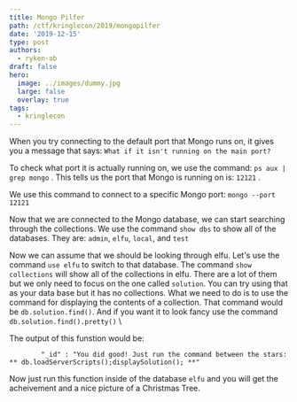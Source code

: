 ```yaml
---
title: Mongo Pilfer
path: /ctf/kringlecon/2019/mongopilfer
date: '2019-12-15'
type: post
authors:
  - ryken-ab
draft: false
hero:
  image: ../images/dummy.jpg
  large: false
  overlay: true
tags:
  - kringlecon
---
```

When you try connecting to the default port that Mongo runs on, it gives you a message that says: 
`What if it isn't running on the main port?`


To check what port it is actually running on, we use the command: `ps aux | grep mongo` . This tells us the port that Mongo is running on is: `12121` .


We use this command to connect to a specific Mongo port: `mongo --port 12121`


Now that we are connected to the Mongo database, we can start searching through the collections. We use the command `show dbs` to show all of the databases. They are: `admin`, `elfu`, `local`, and `test`

Now we can assume that we should be looking through elfu. Let's use the command `use elfu` to switch to that database. The command `show collections` will show all of the collections in elfu. There are a lot of them but we only need to focus on the one called `solution`. You can try using that as your data base but it has no collections. What we need to do is to use the command for displaying the contents of a collection. That command would be `db.solution.find()`. And if you want it to look fancy use the command `db.solution.find().pretty()` \

The output of this funstion would be: 

```
        "_id" : "You did good! Just run the command between the stars: ** db.loadServerScripts();displaySolution(); **"
```

Now just run this function inside of the database `elfu` and you will get the acheivement and a nice picture of a Christmas Tree.